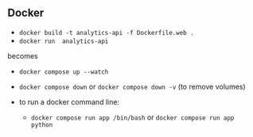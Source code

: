 ## Docker

- `docker build -t analytics-api -f Dockerfile.web .`
- `docker run  analytics-api`

becomes

- `docker compose up --watch`
- `docker compose down` or `docker compose down -v` (to remove volumes)

- to run a docker command line: 
    - `docker compose run app /bin/bash` or `docker compose run app python`